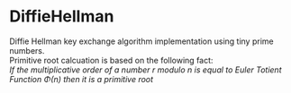 # DiffieHellman 

Diffie Hellman key exchange algorithm implementation using tiny prime numbers.<br>
Primitive root calcuation is based on the following fact:<br> *If the multiplicative order of a number r modulo n is equal to Euler Totient Function Φ(n) then it is a primitive root* 
